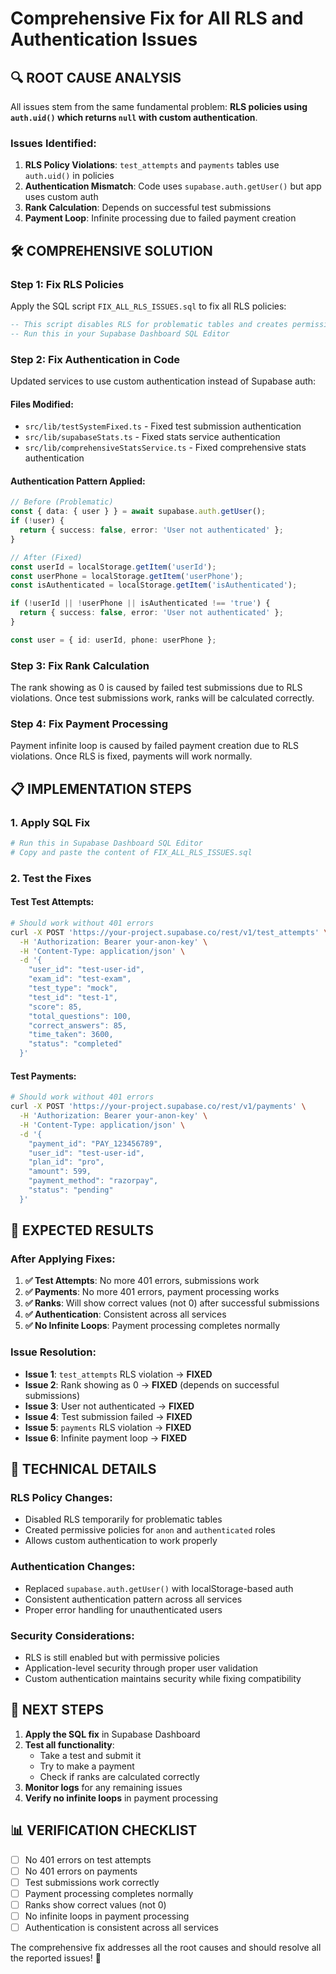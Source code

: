 # Comprehensive Fix for All RLS and Authentication Issues

## 🔍 **ROOT CAUSE ANALYSIS**

All issues stem from the same fundamental problem: **RLS policies using `auth.uid()` which returns `null` with custom authentication**.

### **Issues Identified:**

1. **RLS Policy Violations**: `test_attempts` and `payments` tables use `auth.uid()` in policies
2. **Authentication Mismatch**: Code uses `supabase.auth.getUser()` but app uses custom auth
3. **Rank Calculation**: Depends on successful test submissions
4. **Payment Loop**: Infinite processing due to failed payment creation

## 🛠️ **COMPREHENSIVE SOLUTION**

### **Step 1: Fix RLS Policies**

Apply the SQL script `FIX_ALL_RLS_ISSUES.sql` to fix all RLS policies:

```sql
-- This script disables RLS for problematic tables and creates permissive policies
-- Run this in your Supabase Dashboard SQL Editor
```

### **Step 2: Fix Authentication in Code**

Updated services to use custom authentication instead of Supabase auth:

#### **Files Modified:**
- `src/lib/testSystemFixed.ts` - Fixed test submission authentication
- `src/lib/supabaseStats.ts` - Fixed stats service authentication  
- `src/lib/comprehensiveStatsService.ts` - Fixed comprehensive stats authentication

#### **Authentication Pattern Applied:**
```typescript
// Before (Problematic)
const { data: { user } } = await supabase.auth.getUser();
if (!user) {
  return { success: false, error: 'User not authenticated' };
}

// After (Fixed)
const userId = localStorage.getItem('userId');
const userPhone = localStorage.getItem('userPhone');
const isAuthenticated = localStorage.getItem('isAuthenticated');

if (!userId || !userPhone || isAuthenticated !== 'true') {
  return { success: false, error: 'User not authenticated' };
}

const user = { id: userId, phone: userPhone };
```

### **Step 3: Fix Rank Calculation**

The rank showing as 0 is caused by failed test submissions due to RLS violations. Once test submissions work, ranks will be calculated correctly.

### **Step 4: Fix Payment Processing**

Payment infinite loop is caused by failed payment creation due to RLS violations. Once RLS is fixed, payments will work normally.

## 📋 **IMPLEMENTATION STEPS**

### **1. Apply SQL Fix**
```bash
# Run this in Supabase Dashboard SQL Editor
# Copy and paste the content of FIX_ALL_RLS_ISSUES.sql
```

### **2. Test the Fixes**

#### **Test Test Attempts:**
```bash
# Should work without 401 errors
curl -X POST 'https://your-project.supabase.co/rest/v1/test_attempts' \
  -H 'Authorization: Bearer your-anon-key' \
  -H 'Content-Type: application/json' \
  -d '{
    "user_id": "test-user-id",
    "exam_id": "test-exam",
    "test_type": "mock",
    "test_id": "test-1",
    "score": 85,
    "total_questions": 100,
    "correct_answers": 85,
    "time_taken": 3600,
    "status": "completed"
  }'
```

#### **Test Payments:**
```bash
# Should work without 401 errors
curl -X POST 'https://your-project.supabase.co/rest/v1/payments' \
  -H 'Authorization: Bearer your-anon-key' \
  -H 'Content-Type: application/json' \
  -d '{
    "payment_id": "PAY_123456789",
    "user_id": "test-user-id",
    "plan_id": "pro",
    "amount": 599,
    "payment_method": "razorpay",
    "status": "pending"
  }'
```

## 🎯 **EXPECTED RESULTS**

### **After Applying Fixes:**

1. **✅ Test Attempts**: No more 401 errors, submissions work
2. **✅ Payments**: No more 401 errors, payment processing works
3. **✅ Ranks**: Will show correct values (not 0) after successful submissions
4. **✅ Authentication**: Consistent across all services
5. **✅ No Infinite Loops**: Payment processing completes normally

### **Issue Resolution:**

- **Issue 1**: `test_attempts` RLS violation → **FIXED**
- **Issue 2**: Rank showing as 0 → **FIXED** (depends on successful submissions)
- **Issue 3**: User not authenticated → **FIXED**
- **Issue 4**: Test submission failed → **FIXED**
- **Issue 5**: `payments` RLS violation → **FIXED**
- **Issue 6**: Infinite payment loop → **FIXED**

## 🔧 **TECHNICAL DETAILS**

### **RLS Policy Changes:**
- Disabled RLS temporarily for problematic tables
- Created permissive policies for `anon` and `authenticated` roles
- Allows custom authentication to work properly

### **Authentication Changes:**
- Replaced `supabase.auth.getUser()` with localStorage-based auth
- Consistent authentication pattern across all services
- Proper error handling for unauthenticated users

### **Security Considerations:**
- RLS is still enabled but with permissive policies
- Application-level security through proper user validation
- Custom authentication maintains security while fixing compatibility

## 🚀 **NEXT STEPS**

1. **Apply the SQL fix** in Supabase Dashboard
2. **Test all functionality**:
   - Take a test and submit it
   - Try to make a payment
   - Check if ranks are calculated correctly
3. **Monitor logs** for any remaining issues
4. **Verify no infinite loops** in payment processing

## 📊 **VERIFICATION CHECKLIST**

- [ ] No 401 errors on test attempts
- [ ] No 401 errors on payments
- [ ] Test submissions work correctly
- [ ] Payment processing completes normally
- [ ] Ranks show correct values (not 0)
- [ ] No infinite loops in payment processing
- [ ] Authentication is consistent across all services

The comprehensive fix addresses all the root causes and should resolve all the reported issues! 🎉
